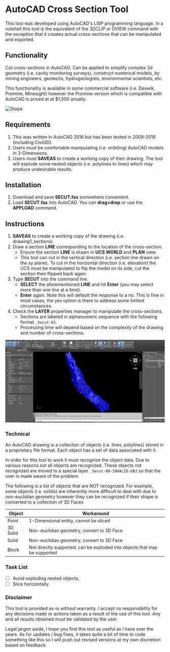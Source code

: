 # AutoCAD Cross Section Tool
This tool was developed using AutoCAD's LISP programming language. In a nutshell this tool is the equivalent of the 3DCLIP or DVIEW command with the exception that it creates actual cross-sections that can be manipulated and exported.

## Functionality
Cut cross-sections in AutoCAD. Can be applied to simplify complex 3d geometry (i.e. cavity monitoring surveys), construct numerical models, by mining engineers, geotechs, hydrogeologists, environmental scientists, etc.

This functionality is available in some commercial software (i.e. Deswik, Promine, Minesight) however the Promine version which is compatible with AutoCAD is priced at at $1,500 anually.

![Stope](https://github.com/akatragjini/autocad-cross_section_tool/blob/master/README/Example_1.gif)


## Requirements
1. This was written in AutoCAD 2016 but has been tested in 2009-2019 (including Civil3D).
2. Users must be comfortable manipulating (i.e. oribiting) AutoCAD models in 3-Dimensions.
3. Users *must* **SAVEAS** to create a working copy of their drawing. The tool will explode some nested objects (i.e. polylines to lines) which may produce undesirable results.

## Installation
1. Download and save **SECUT.fas** somewhere convenient. 
2. Load **SECUT.fas** into AutoCAD. You can **drag+drop** or use the **APPLOAD** command.

## Instructions
1. **SAVEAS** to create a working copy of the drawing (i.e. drawing1_sections).
2. Draw a section **LINE** corresponding to the location of the cross-section.
     - Ensure the section **LINE** is drawn in **UCS WORLD** and **PLAN** view.
     - This tool can cut in the vertical direction (i.e. section line drawn on the xy plane). To cut in the horizontal direction (i.e. elevation) the UCS must be manipulated to flip the model on its side, cut the section then flipped back again.
3. Type **SECUT** into the command line.
     - **SELECT** the aforementioned **LINE** and hit **Enter** (you may select more than one line at a time).
     - **Enter** again. Note this will default the response to a no. This is fine in most cases, the yes option is there to address some limited circumstances.
4. Check the **LAYER** properties manager to manipulate the cross-sections.
     - Sections are labeled in alphanumeric sequence with the following format `_Secut-01`.
     - Processing time will depend based on the complexity of the drawing and number of cross-sections.

![Topography and underground workings](https://github.com/akatragjini/autocad-cross_section_tool/blob/master/README/Example_2.gif)


### Technical 
An AutoCAD drawing is a collection of objects (i.e. lines, polylines) stored in a proprietary file format. Each object has a set of data associated with it. 

In order for this tool to work it must recognize the object data. Due to various reasons not all objects are recognized. These objects not recognized are moved to a special layer `_Secut-00-INVALID-OBJ` so that the user is made aware of the problem.

The following is a list of objects that are NOT recognized. For example, some objects (i.e. solids) are inherently more difficult to deal with due to non-euclidian geometry however they can be recognized if their shape is converted to a collection of 3D Faces

| Object | Workaround |
| --- | --- |
| Point | 1-Dimensional entity, cannot be sliced |
| 3D Solid | Non-euclidian geometry, convert to 3D Face |
| Solid | Non-euclidian geometry, convert to 3D Face  |
| Block | Not directly supported,  can be exploded into objects that may be supported  |


### Task List
- [ ] Avoid exploding nested objects.
- [ ] Slice horizontally.

### Disclaimer
This tool is provided as-is without warranty. I accept no responsibility for any decisions made or actions taken as a result of the use of this tool. Any and all results obtained must be validated by the user.

Legal jargon aside, I hope you find this tool as useful as I have over the years. As for updates / bug fixes, it takes quite a bit of time to code something like this so I will push out revised versions at my own discretion based on feedback.   
